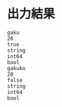 # 出力結果

    gaku
    26
    true
    string
    int64
    bool
    gakuko
    20
    false
    string
    int64
    bool

